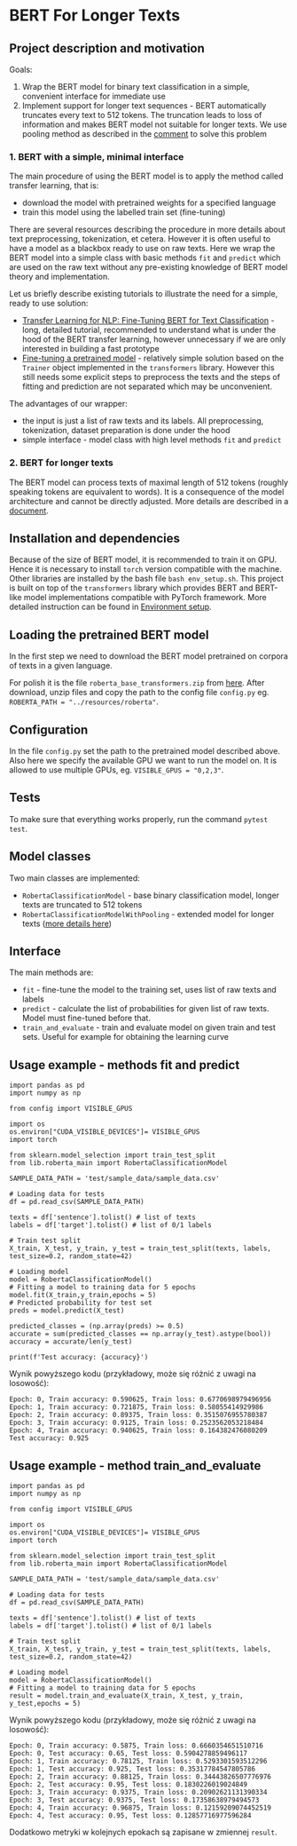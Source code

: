# BERT For Longer Texts

## Project description and motivation

Goals:

1. Wrap the BERT model for binary text classification in a simple, convenient interface for immediate use
2. Implement support for longer text sequences - BERT automatically truncates every text to 512 tokens. The truncation leads to loss of information and makes BERT model not suitable for longer texts. We use pooling method as described in the [comment](https://github.com/google-research/bert/issues/27#issuecomment-435265194) to solve this problem

### 1. BERT with a simple, minimal interface

The main procedure of using the BERT model is to apply the method called transfer learning, that is:
- download the model with pretrained weights for a specified language
- train this model using the labelled train set (fine-tuning)

There are several resources describing the procedure in more details about text preprocessing, tokenization, et cetera. However it is often useful to have a model as a blackbox ready to use on raw texts. Here we wrap the BERT model into a simple class with basic methods `fit` and `predict` which are used on the raw text without any pre-existing knowledge of BERT model theory and implementation.

Let us briefly describe existing tutorials to illustrate the need for a simple, ready to use solution:
- [Transfer Learning for NLP: Fine-Tuning BERT for Text Classification](https://www.analyticsvidhya.com/blog/2020/07/transfer-learning-for-nlp-fine-tuning-bert-for-text-classification/) - long, detailed tutorial, recommended to understand what is under the hood of the BERT transfer learning, however unnecessary if we are only interested in building a fast prototype
- [Fine-tuning a pretrained model](https://huggingface.co/docs/transformers/training) - relatively simple solution based on the `Trainer` object implemented in the `transformers` library. However this still needs some explicit steps to preprocess the texts and the steps of fitting and prediction are not separated which may be unconvenient.

The advantages of our wrapper:
- the input is just a list of raw texts and its labels. All preprocessing, tokenization, dataset preparation is done under the hood
- simple interface - model class with high level methods `fit` and `predict`

### 2. BERT for longer texts

The BERT model can process texts of maximal length of 512 tokens (roughly speaking tokens are equivalent to words). It is a consequence of the model architecture and cannot be directly adjusted. More details are described in a [document](docs/roberta_for_longer_texts.md).

## Installation and dependencies

Because of the size of BERT model, it is recommended to train it on GPU. Hence it is necessary to install `torch` version compatible with the machine. Other libraries are installed by the bash file `bash env_setup.sh`. This project is built on top of the `transformers` library which provides BERT and BERT-like model implementations compatible with PyTorch framework. More detailed instruction can be found in [Environment setup](docs/setup_env.md).

## Loading the pretrained BERT model

In the first step we need to download the BERT model pretrained on corpora of texts in a given language.

For polish it is the file ```roberta_base_transformers.zip``` from  [here](https://github.com/sdadas/polish-roberta/releases). After download, unzip files and copy the path to the config file ```config.py``` eg. ```ROBERTA_PATH = "../resources/roberta"```.

## Configuration

 In the file ```config.py``` set the path to the pretrained model described above. Also here we specify the available GPU we want to run the model on. It is allowed to use multiple GPUs, eg. ```VISIBLE_GPUS = "0,2,3"```.

## Tests
To make sure that everything works properly, run the command ```pytest test```.

## Model classes
Two main classes are implemented:
- `RobertaClassificationModel` - base binary classification model, longer texts are truncated to 512 tokens
- `RobertaClassificationModelWithPooling` - extended model for longer texts ([more details here](docs/roberta_for_longer_texts.md))

## Interface
The main methods are:
- `fit` - fine-tune the model to the training set, uses list of raw texts and labels
- `predict` - calculate the list of probabilities for given list of raw texts. Model must fine-tuned before that.
- `train_and_evaluate` - train and evaluate model on given train and test sets. Useful for example for obtaining the learning curve

## Usage example - methods fit and predict

```
import pandas as pd
import numpy as np

from config import VISIBLE_GPUS

import os
os.environ["CUDA_VISIBLE_DEVICES"]= VISIBLE_GPUS
import torch

from sklearn.model_selection import train_test_split
from lib.roberta_main import RobertaClassificationModel

SAMPLE_DATA_PATH = 'test/sample_data/sample_data.csv'

# Loading data for tests
df = pd.read_csv(SAMPLE_DATA_PATH)

texts = df['sentence'].tolist() # list of texts
labels = df['target'].tolist() # list of 0/1 labels

# Train test split
X_train, X_test, y_train, y_test = train_test_split(texts, labels, test_size=0.2, random_state=42)

# Loading model
model = RobertaClassificationModel()
# Fitting a model to training data for 5 epochs
model.fit(X_train,y_train,epochs = 5)
# Predicted probability for test set
preds = model.predict(X_test)

predicted_classes = (np.array(preds) >= 0.5)
accurate = sum(predicted_classes == np.array(y_test).astype(bool))
accuracy = accurate/len(y_test)

print(f'Test accuracy: {accuracy}')
```

Wynik powyższego kodu (przykładowy, może się różnić z uwagi na losowość):
 ```
Epoch: 0, Train accuracy: 0.590625, Train loss: 0.6770698979496956
Epoch: 1, Train accuracy: 0.721875, Train loss: 0.58055414929986
Epoch: 2, Train accuracy: 0.89375, Train loss: 0.3515076955780387
Epoch: 3, Train accuracy: 0.9125, Train loss: 0.2523562053218484
Epoch: 4, Train accuracy: 0.940625, Train loss: 0.164382476080209
Test accuracy: 0.925
 ```

## Usage example - method train_and_evaluate

```
import pandas as pd
import numpy as np

from config import VISIBLE_GPUS

import os
os.environ["CUDA_VISIBLE_DEVICES"]= VISIBLE_GPUS
import torch

from sklearn.model_selection import train_test_split
from lib.roberta_main import RobertaClassificationModel

SAMPLE_DATA_PATH = 'test/sample_data/sample_data.csv'

# Loading data for tests
df = pd.read_csv(SAMPLE_DATA_PATH)

texts = df['sentence'].tolist() # list of texts
labels = df['target'].tolist() # list of 0/1 labels

# Train test split
X_train, X_test, y_train, y_test = train_test_split(texts, labels, test_size=0.2, random_state=42)

# Loading model
model = RobertaClassificationModel()
# Fitting a model to training data for 5 epochs
result = model.train_and_evaluate(X_train, X_test, y_train, y_test,epochs = 5)
```

 Wynik powyższego kodu (przykładowy, może się różnić z uwagi na losowość):

```
Epoch: 0, Train accuracy: 0.5875, Train loss: 0.6660354651510716
Epoch: 0, Test accuracy: 0.65, Test loss: 0.5904278859496117
Epoch: 1, Train accuracy: 0.78125, Train loss: 0.5293301593512296
Epoch: 1, Test accuracy: 0.925, Test loss: 0.35317784547805786
Epoch: 2, Train accuracy: 0.88125, Train loss: 0.34443826507776976
Epoch: 2, Test accuracy: 0.95, Test loss: 0.1830226019024849
Epoch: 3, Train accuracy: 0.9375, Train loss: 0.20902621131390334
Epoch: 3, Test accuracy: 0.9375, Test loss: 0.17358638979494573
Epoch: 4, Train accuracy: 0.96875, Train loss: 0.12159209074452519
Epoch: 4, Test accuracy: 0.95, Test loss: 0.12857716977596284
```

Dodatkowo metryki w kolejnych epokach są zapisane w zmiennej `result`.